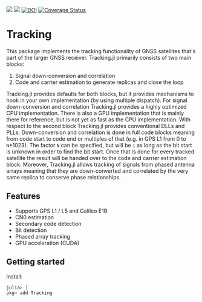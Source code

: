 [![](https://img.shields.io/badge/docs-stable-blue.svg)](https://JuliaGNSS.github.io/Tracking.jl/stable)
[![](https://img.shields.io/badge/docs-dev-blue.svg)](https://JuliaGNSS.github.io/Tracking.jl/dev)
[![DOI](https://zenodo.org/badge/171484097.svg)](https://zenodo.org/badge/latestdoi/171484097)
[![Coverage Status](https://coveralls.io/repos/github/JuliaGNSS/Tracking.jl/badge.svg?branch=master)](https://coveralls.io/github/JuliaGNSS/Tracking.jl?branch=master)

# Tracking
This package implements the tracking functionality of GNSS satellites that's part of the larger GNSS receiver.
Tracking.jl primarily consists of two main blocks:

1. Signal down-conversion and correlation
2. Code and carrier estimation to generate replicas and close the loop

Tracking.jl provides defaults for both blocks, but it provides mechanisms to hook in your own implementation (by using multiple dispatch). 
For signal down-conversion and correlation Tracking.jl provides a highly optimized CPU implementation. There is also a GPU implementation that is mainly there for reference, but is not yet as fast as the CPU implementation.
With respect to the second block Tracking.jl provides conventional DLLs and PLLs.
Down-conversion and correlation is done in full code blocks meaning from code start to code end or multiples of that (e.g. in GPS L1 from 0 to `N`*1023). The factor `N` can be specified, but will be `1` as long as the bit start is unknown in order to find the bit start. Once that is done for every tracked satellite the result will be handed over to the code and carrier estimation block.
Moreover, Tracking.jl allows tracking of signals from phased antenna arrays meaning that they are down-converted and correlated by the very same replica to conserve phase relationships.

## Features

* Supports GPS L1 / L5 and Galileo E1B
* CN0 estimation
* Secondary code detection
* Bit detection
* Phased array tracking
* GPU acceleration (CUDA)

## Getting started

Install:
```julia
julia> ]
pkg> add Tracking
```